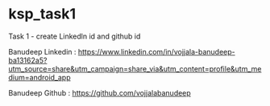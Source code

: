 # ksp_task1
Task 1 - create Linkedln id and github id

Banudeep Linkedin : https://www.linkedin.com/in/vojjala-banudeep-ba13162a5?utm_source=share&utm_campaign=share_via&utm_content=profile&utm_medium=android_app

Banudeep Github : https://github.com/vojjalabanudeep
